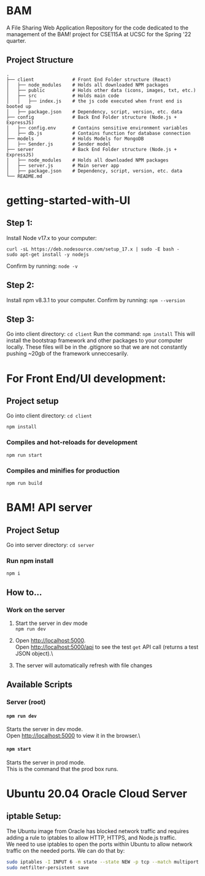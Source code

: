 # BAM
A File Sharing Web Application
  Repository for the code dedicated to the management of the BAM! project for CSE115A at UCSC for the Spring '22 quarter.

## Project Structure
    .
    ├── client              # Front End Folder structure (React)
    │   ├── node_modules    # Holds all downloaded NPM packages
    │   ├── public          # Holds other data (icons, images, txt, etc.)
    │   ├── src             # Holds main code
    │   │   ├── index.js    # the js code executed when front end is booted up
    │   ├── package.json    # Dependency, script, version, etc. data
    ├── config              # Back End Folder structure (Node.js + ExpressJS)
    │   ├── config.env      # Contains sensitive environment variables 
    │   ├── db.js           # Contains function for database connection
    ├── models              # Holds Models for MongoDB
    │   ├── Sender.js       # Sender model
    ├── server              # Back End Folder structure (Node.js + ExpressJS)
    │   ├── node_modules    # Holds all downloaded NPM packages
    │   ├── server.js       # Main server app
    │   ├── package.json    # Dependency, script, version, etc. data      
    └── README.md

# getting-started-with-UI
## Step 1:
  Install Node v17.x to your computer:  
  ```shell
  curl -sL https://deb.nodesource.com/setup_17.x | sudo -E bash -
  sudo apt-get install -y nodejs
  ```
  Confirm by running: `node -v`
## Step 2:
  Install npm v8.3.1 to your computer. Confirm by running: `npm --version`
## Step 3:
  Go into client directory: `cd client`
  Run the command: `npm install`
  This will install the bootstrap framework and other packages to your computer locally. These files will be in the .gitignore so that we are not constantly pushing ~20gb of the framework unneccesarily.


# For Front End/UI development:

## Project setup
  Go into client directory: `cd client`
```
npm install
```

### Compiles and hot-reloads for development
```
npm run start
```

### Compiles and minifies for production
```
npm run build
```
# BAM! API server

## Project Setup
  Go into server directory: `cd server`
### Run npm install

`npm i`
## How to...

### Work on the server

1. Start the server in dev mode\
`npm run dev`

2. Open [http://localhost:5000](http://localhost:5000). \
Open [http://localhost:5000/api](http://localhost:5000/api) to see the test `get` API call (returns a test JSON object).\

3. The server will automatically refresh with file changes

## Available Scripts

### Server (root)

#### `npm run dev`

Starts the server in dev mode.\
Open [http://localhost:5000](http://localhost:5000) to view it in the browser.\

#### `npm start`

Starts the server in prod mode.\
This is the command that the prod box runs.

# Ubuntu 20.04 Oracle Cloud Server
## iptable Setup:
The Ubuntu image from Oracle has blocked network traffic and requires adding a rule to iptables to allow HTTP, HTTPS, and Node.js traffic.  
We need to use iptables to open the ports within Ubuntu to allow network traffic on the needed ports. We can do that by:
```bash
sudo iptables -I INPUT 6 -m state --state NEW -p tcp --match multiport --dports 80,443,3000,5000 -j ACCEPT
sudo netfilter-persistent save
```


